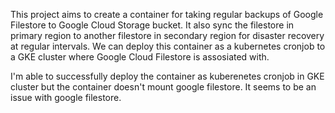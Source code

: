 This project aims to create a container for taking regular backups of Google Filestore to Google Cloud Storage bucket. It also sync the filestore in primary region to another filestore in secondary region for disaster recovery at regular intervals. We can deploy this container as a kubernetes cronjob to a GKE cluster where Google Cloud Filestore is assosiated with. 

I'm able to successfully deploy the container as kuberenetes cronjob in GKE cluster but the container doesn't mount google filestore. It seems to be an issue with google filestore. 
